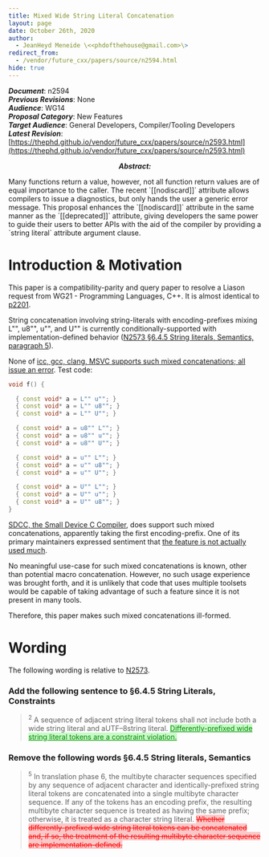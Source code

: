```yaml
---
title: Mixed Wide String Literal Concatenation
layout: page
date: October 26th, 2020
author:
  - JeanHeyd Meneide \<<phdofthehouse@gmail.com>\>
redirect_from:
  - /vendor/future_cxx/papers/source/n2594.html
hide: true
---
```


<style>
pre {
  margin-top: 0px;
  margin-bottom: 0px;
}
.ins, ins, ins *, span.ins, span.ins * {
  background-color: rgb(200, 250, 200);
  color: rgb(0, 136, 0);
  text-decoration: underline;
}
.del, del, del *, span.del, span.del * {
  background-color: rgb(250, 200, 200);
  color: rgb(255, 0, 0);
  text-decoration: line-through;
  text-decoration-color: rgb(255, 0, 0);
}
math, span.math {
  font-family: serif;
  font-style: italic;
}
ul {
  list-style-type: "— ";
}
blockquote {
  counter-reset: paragraph;
}
div.numbered, div.newnumbered {
  margin-left: 2em;
  margin-top: 1em;
  margin-bottom: 1em;
}
div.numbered:before, div.newnumbered:before {
  position: absolute;
  margin-left: -2em;
  display-style: block;
}
div.numbered:before {
  content: counter(paragraph);
  counter-increment: paragraph;
}
div.newnumbered:before {
  content: "�";
}
div.numbered ul, div.newnumbered ul {
  counter-reset: list_item;
}
div.numbered li, div.newnumbered li {
  margin-left: 3em;
}
div.numbered li:before, div.newnumbered li:before {
  position: absolute;
  margin-left: -4.8em;
  display-style: block;
}
div.numbered li:before {
  content: "(" counter(paragraph) "." counter(list_item) ")";
  counter-increment: list_item;
}
div.newnumbered li:before {
  content: "(�." counter(list_item) ")";
  counter-increment: list_item;
}
</style>

_**Document**_: n2594  
_**Previous Revisions**_: None  
_**Audience**_: WG14  
_**Proposal Category**_: New Features  
_**Target Audience**_: General Developers, Compiler/Tooling Developers  
_**Latest Revision**_: [https://thephd.github.io/vendor/future_cxx/papers/source/n2593.html](https://thephd.github.io/vendor/future_cxx/papers/source/n2593.html)

<p style="text-align: center">
<span style="font-style: italic; font-weight: bold">Abstract:</span>
<p>Many functions return a value, however, not all function return values are of equal importance to the caller. The recent `[[nodiscard]]` attribute allows compilers to issue a diagnostics, but only hands the user a generic error message. This proposal enhances the `[[nodiscard]]` attribute in the same manner as the `[[deprecated]]` attribute, giving developers the same power to guide their users to better APIs with the aid of the compiler by providing a `string literal` attribute argument clause.</p>
</p>

<div class="pagebreak"></div>


# Introduction & Motivation

This paper is a compatibility-parity and query paper to resolve a Liason request from WG21 - Programming Languages, C++. It is almost identical to [p2201](https://wg21.link/p2201).

String concatenation involving string-literals with encoding-prefixes mixing L"", u8"", u"", and U"" is currently conditionally-supported with implementation-defined behavior ([N2573 §6.4.5 String literals, Semantics, paragraph 5](http://www.open-std.org/jtc1/sc22/wg14/www/docs/n2573.pdf)).

None of [icc, gcc, clang, MSVC supports such mixed concatenations; all issue an error](https://compiler-explorer.com/z/hx4TTf). Test code:

```cpp
void f() {

  { const void* a = L"" u""; }
  { const void* a = L"" u8""; }
  { const void* a = L"" U""; }

  { const void* a = u8"" L""; }
  { const void* a = u8"" u""; }
  { const void* a = u8"" U""; }

  { const void* a = u"" L""; }
  { const void* a = u"" u8""; }
  { const void* a = u"" U""; }

  { const void* a = U"" L""; }
  { const void* a = U"" u""; }
  { const void* a = U"" u8""; }
}
```

[SDCC, the Small Device C Compiler](http://sdcc.sourceforge.net/), does support such mixed concatenations, apparently taking the first encoding-prefix. One of its primary maintainers expressed sentiment that [the feature is not actually used much](http://open-std.org/jtc1/sc22/wg14/18105).

No meaningful use-case for such mixed concatenations is known, other than potential macro concatenation. However, no such usage experience was brought forth, and it is unlikely that code that uses multiple toolsets would be capable of taking advantage of such a feature since it is not present in many tools.

Therefore, this paper makes such mixed concatenations ill-formed.


# Wording

The following wording is relative to [N2573](http://www.open-std.org/jtc1/sc22/wg14/www/docs/n2573.pdf).

### Add the following sentence to §6.4.5 String Literals, Constraints

<blockquote>
<p><sup>2</sup> A sequence of adjacent string literal tokens shall not include both a wide string literal and aUTF–8string literal. <ins>Differently-prefixed wide string literal tokens are a constraint violation.</ins></p>
</blockquote>

### Remove the following words §6.4.5 String literals, Semantics

<blockquote>
<p><sup>5</sup> In translation phase 6, the multibyte character sequences specified by any sequence of adjacent character and identically-prefixed string literal tokens are concatenated into a single multibyte character sequence. If any of the tokens has an encoding prefix, the resulting multibyte character sequence is treated as having the same prefix; otherwise, it is treated as a character string literal. <del>Whether differently-prefixed wide string literal tokens can be concatenated and, if so, the treatment of the resulting multibyte character sequence are implementation-defined.</del></p>
</blockquote>
